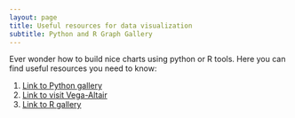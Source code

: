 ```yaml
---
layout: page
title: Useful resources for data visualization
subtitle: Python and R Graph Gallery
---
```


Ever wonder how to build nice charts using python or R tools. Here you can find useful resources you need to know: 
1. [Link to Python gallery](https://python-graph-gallery.com/)
2. [Link to visit Vega-Altair](https://r-graph-gallery.com/)
3. [Link to R gallery](https://r-graph-gallery.com/)
